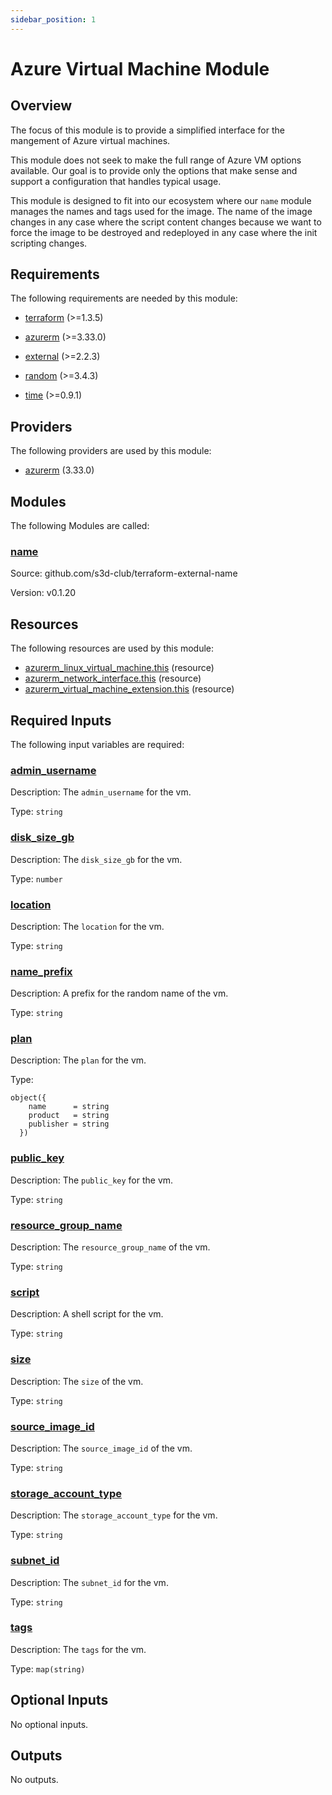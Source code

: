 ```yaml
---
sidebar_position: 1
---
```


# Azure Virtual Machine Module

## Overview
The focus of this module is to provide a simplified interface for the mangement
of Azure virtual machines.

This module does not seek to make the full range of Azure VM options available.
Our goal is to provide only the options that make sense and support a
configuration that handles typical usage.

This module is designed to fit into our ecosystem where our `name` module
manages the names and tags used for the image. The name of the image changes in
any case where the script content changes because we want to force the image to
be destroyed and redeployed in any case where the init scripting changes.


## Requirements

The following requirements are needed by this module:

- <a name="requirement_terraform"></a> [terraform](#requirement\_terraform) (>=1.3.5)

- <a name="requirement_azurerm"></a> [azurerm](#requirement\_azurerm) (>=3.33.0)

- <a name="requirement_external"></a> [external](#requirement\_external) (>=2.2.3)

- <a name="requirement_random"></a> [random](#requirement\_random) (>=3.4.3)

- <a name="requirement_time"></a> [time](#requirement\_time) (>=0.9.1)

## Providers

The following providers are used by this module:

- <a name="provider_azurerm"></a> [azurerm](#provider\_azurerm) (3.33.0)

## Modules

The following Modules are called:

### <a name="module_name"></a> [name](#module\_name)

Source: github.com/s3d-club/terraform-external-name

Version: v0.1.20

## Resources

The following resources are used by this module:

- [azurerm_linux_virtual_machine.this](https://registry.terraform.io/providers/hashicorp/azurerm/latest/docs/resources/linux_virtual_machine) (resource)
- [azurerm_network_interface.this](https://registry.terraform.io/providers/hashicorp/azurerm/latest/docs/resources/network_interface) (resource)
- [azurerm_virtual_machine_extension.this](https://registry.terraform.io/providers/hashicorp/azurerm/latest/docs/resources/virtual_machine_extension) (resource)

## Required Inputs

The following input variables are required:

### <a name="input_admin_username"></a> [admin\_username](#input\_admin\_username)

Description: The `admin_username` for the vm.

Type: `string`

### <a name="input_disk_size_gb"></a> [disk\_size\_gb](#input\_disk\_size\_gb)

Description: The `disk_size_gb` for the vm.

Type: `number`

### <a name="input_location"></a> [location](#input\_location)

Description: The `location` for the vm.

Type: `string`

### <a name="input_name_prefix"></a> [name\_prefix](#input\_name\_prefix)

Description: A prefix for the random name of the vm.

Type: `string`

### <a name="input_plan"></a> [plan](#input\_plan)

Description: The `plan` for the vm.

Type:

```hcl
object({
    name      = string
    product   = string
    publisher = string
  })
```

### <a name="input_public_key"></a> [public\_key](#input\_public\_key)

Description: The `public_key` for the vm.

Type: `string`

### <a name="input_resource_group_name"></a> [resource\_group\_name](#input\_resource\_group\_name)

Description: The `resource_group_name` of the vm.

Type: `string`

### <a name="input_script"></a> [script](#input\_script)

Description: A shell script for the vm.

Type: `string`

### <a name="input_size"></a> [size](#input\_size)

Description: The `size` of the vm.

Type: `string`

### <a name="input_source_image_id"></a> [source\_image\_id](#input\_source\_image\_id)

Description: The `source_image_id` of the vm.

Type: `string`

### <a name="input_storage_account_type"></a> [storage\_account\_type](#input\_storage\_account\_type)

Description: The `storage_account_type` for the vm.

Type: `string`

### <a name="input_subnet_id"></a> [subnet\_id](#input\_subnet\_id)

Description: The `subnet_id` for the vm.

Type: `string`

### <a name="input_tags"></a> [tags](#input\_tags)

Description: The `tags` for the vm.

Type: `map(string)`

## Optional Inputs

No optional inputs.

## Outputs

No outputs.
